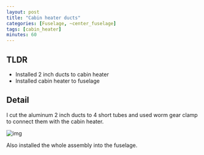 ```yaml
---
layout: post
title: "Cabin heater ducts"
categories: [Fuselage, ~center_fuselage]
tags: [cabin_heater]
minutes: 60
---
```


## TLDR

- Installed 2 inch ducts to cabin heater
- Installed cabin heater to fuselage

## Detail

I cut the aluminum 2 inch ducts to 4 short tubes and used worm gear clamp to connect them with the cabin heater.

![img](https://lh3.googleusercontent.com/pw/AP1GczMjoGTf__n1JgmGYlfHmyOulVAQ_ND515FkdWWBCZK3zLNX8SNPBdicgP0M37ZTPtFkZEO8Kb81mNiOJVDdPzrPcMji8C_8yWk9lOgbq0KxPt3ZLPDHxfaJJB3ALhUjgehZGOBjGYm1VRxyn24olv5GkA=w2282-h1712-s-no-gm?authuser=0)

Also installed the whole assembly into the fuselage.
